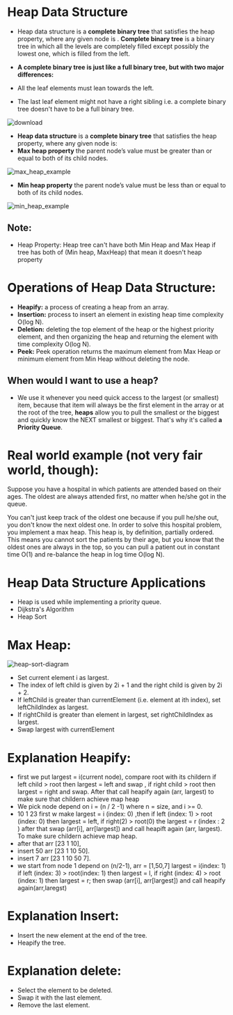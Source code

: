 # Heap Data Structure
- Heap data structure is a **complete binary tree** that satisfies the heap property, where any given node is
. **Complete binary tree** is a binary tree in which all the levels are completely filled except possibly the lowest one, which is filled from the left.
- **A complete binary tree is just like a full binary tree, but with two major differences:**

- All the leaf elements must lean towards the left.
- The last leaf element might not have a right sibling i.e. a complete binary tree doesn't have to be a full binary tree.

![download](https://user-images.githubusercontent.com/64387352/190855701-77ee4007-df1d-4f9b-a5c5-5e541e3e058a.png)

- **Heap data structure** is a **complete binary tree** that satisfies the heap property, where any given node is:
- **Max heap property** the parent node’s value must be greater than or equal to both of its child nodes.
 
![max_heap_example](https://user-images.githubusercontent.com/64387352/190857618-f9c9f5b9-07a4-4ddd-a310-b67ea1f5bdd2.jpg)

- **Min heap property** the parent node’s value must be less than or equal to both of its child nodes.

![min_heap_example](https://user-images.githubusercontent.com/64387352/190857631-33571f70-78e7-45a0-9348-e8e043c3faca.jpg)

## Note:
- Heap Property: Heap tree can't have both Min Heap and Max Heap if tree has both of (Min heap, MaxHeap) that mean it doesn't heap property

# Operations of Heap Data Structure:
- **Heapify:** a process of creating a heap from an array.
- **Insertion:** process to insert an element in existing heap time complexity O(log N).
- **Deletion:** deleting the top element of the heap or the highest priority element, and then organizing the heap and returning the element with time complexity O(log N).
- **Peek:** Peek operation returns the maximum element from Max Heap or minimum element from Min Heap without deleting the node.

## When would I want to use a heap?
- We use it whenever you need quick access to the largest (or smallest) item, because that item will always be the first element in the array or at the root of the tree, **heaps** allow you to pull the smallest or the biggest and quickly know the NEXT smallest or biggest. That's why it's called **a Priority Queue**.

# Real world example (not very fair world, though):
Suppose you have a hospital in which patients are attended based on their ages. The oldest are always attended first, no matter when he/she got in the queue.

You can't just keep track of the oldest one because if you pull he/she out, you don't know the next oldest one. In order to solve this hospital problem, you implement a max heap. This heap is, by definition, partially ordered. This means you cannot sort the patients by their age, but you know that the oldest ones are always in the top, so you can pull a patient out in constant time O(1) and re-balance the heap in log time O(log N).

# Heap Data Structure Applications
- Heap is used while implementing a priority queue.
- Dijkstra's Algorithm
- Heap Sort

# Max Heap:

![heap-sort-diagram](https://user-images.githubusercontent.com/64387352/192093122-1597cfa1-e44e-43e6-aa5d-180618f9f46a.png)

- Set current element i as largest.
- The index of left child is given by 2i + 1 and the right child is given by 2i + 2.
- If leftChild is greater than currentElement (i.e. element at ith index), set leftChildIndex as largest.
- If rightChild is greater than element in largest, set rightChildIndex as largest.
- Swap largest with currentElement

# Explanation Heapify:
- first we put largest = i(current node), compare root with its childern if left child > root then largest = left and swap , if right child > root then largest = right and swap. After that call heapify again (arr, largest) to make sure that childern achieve map heap
- We pick node depend on i = (n / 2 -1) where n = size, and i >= 0.
- 10 1 23 first w make largest = i (index: 0) ,then if left (index: 1) > root (index: 0) then largest = left, if right(2) > root(0) the largest = r (index : 2 ) after that swap (arr[i], arr[largest]) and call heapift again (arr, largest). To make sure childern achieve map heap.
- after that arr [23 1 10],  
- insert 50 arr [23 1 10 50].
- insert 7 arr [23 1 10 50 7].
- we start from node 1 depend on (n/2-1), arr = [1,50,7] largest = i(index: 1) if left (index: 3) > root(index: 1) then largest = l, if right (index: 4) > root (index: 1) then largest = r; then swap (arr[i], arr[largest]) and call heapify again(arr,laregst)

# Explanation Insert: 
- Insert the new element at the end of the tree.
- Heapify the tree.

# Explanation delete:
- Select the element to be deleted.
- Swap it with the last element.
- Remove the last element.










